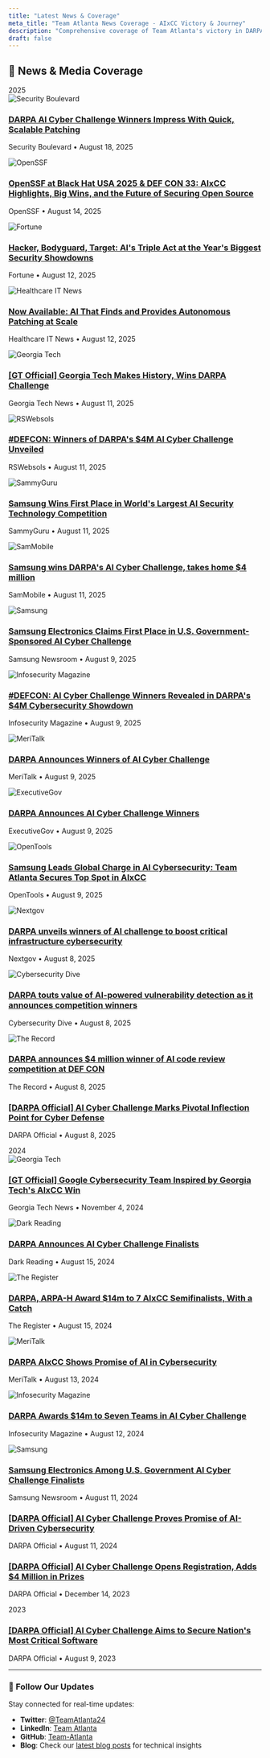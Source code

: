 ```yaml
---
title: "Latest News & Coverage"
meta_title: "Team Atlanta News Coverage - AIxCC Victory & Journey"
description: "Comprehensive coverage of Team Atlanta's victory in DARPA's AI Cyber Challenge and their journey from 2023 to 2025."
draft: false
---
```


## 📰 News & Media Coverage

<div class="timeline-container">
  <div class="timeline-line"></div>
  <div class="timeline-top-separator">2025</div>

  <!-- August 2025 Articles -->
  <div class="timeline-content-left">
    <div class="timeline-article-dot timeline-left-dot"></div>
    <div class="timeline-card">
      <div class="flex items-center mb-4">
        <img src="/images/favicons/securityboulevard.png" alt="Security Boulevard" class="w-6 h-6 mr-3">
        <h3 class="text-lg font-bold text-gray-900 dark:text-white">
          <a href="https://securityboulevard.com/2025/08/darpa-ai-cyber-challenge-winners-impress-with-quick-scalable-patching/" target="_blank" rel="noopener" class="hover:text-blue-600 dark:hover:text-blue-400">
            DARPA AI Cyber Challenge Winners Impress With Quick, Scalable Patching
          </a>
        </h3>
      </div>
      <p class="text-gray-600 dark:text-gray-300 mb-2 text-sm">Security Boulevard • August 18, 2025</p>
    </div>
  </div>

  <div class="timeline-content-right">
    <div class="timeline-article-dot timeline-right-dot"></div>
    <div class="timeline-card">
      <div class="flex items-center mb-4">
        <img src="/images/favicons/openssf.ico" alt="OpenSSF" class="w-6 h-6 mr-3">
        <h3 class="text-lg font-bold text-gray-900 dark:text-white">
          <a href="https://openssf.org/blog/2025/08/14/openssf-at-black-hat-usa-2025-def-con-33-aixcc-highlights-big-wins-and-the-future-of-securing-open-source/" target="_blank" rel="noopener" class="hover:text-blue-600 dark:hover:text-blue-400">
            OpenSSF at Black Hat USA 2025 & DEF CON 33: AIxCC Highlights, Big Wins, and the Future of Securing Open Source
          </a>
        </h3>
      </div>
      <p class="text-gray-600 dark:text-gray-300 mb-2 text-sm">OpenSSF • August 14, 2025</p>
    </div>
  </div>

  <div class="timeline-content-left">
    <div class="timeline-article-dot timeline-left-dot"></div>
    <div class="timeline-card">
      <div class="flex items-center mb-4">
        <img src="/images/favicons/fortune.ico" alt="Fortune" class="w-6 h-6 mr-3">
        <h3 class="text-lg font-bold text-gray-900 dark:text-white">
          <a href="https://fortune.com/2025/08/12/hacker-bodyguard-target-ais-triple-act-at-the-years-biggest-security-showdowns/" target="_blank" rel="noopener" class="hover:text-blue-600 dark:hover:text-blue-400">
            Hacker, Bodyguard, Target: AI's Triple Act at the Year's Biggest Security Showdowns
          </a>
        </h3>
      </div>
      <p class="text-gray-600 dark:text-gray-300 mb-2 text-sm">Fortune • August 12, 2025</p>
    </div>
  </div>

  <div class="timeline-content-right">
    <div class="timeline-article-dot timeline-right-dot"></div>
    <div class="timeline-card">
      <div class="flex items-center mb-4">
        <img src="/images/favicons/healthcare-it-news.ico" alt="Healthcare IT News" class="w-6 h-6 mr-3">
        <h3 class="text-lg font-bold text-gray-900 dark:text-white">
          <a href="https://www.healthcareitnews.com/news/now-available-ai-finds-and-provides-autonomous-patching-scale" target="_blank" rel="noopener" class="hover:text-blue-600 dark:hover:text-blue-400">
            Now Available: AI That Finds and Provides Autonomous Patching at Scale
          </a>
        </h3>
      </div>
      <p class="text-gray-600 dark:text-gray-300 mb-2 text-sm">Healthcare IT News • August 12, 2025</p>
    </div>
  </div>

  <div class="timeline-content-left">
    <div class="timeline-article-dot timeline-left-dot"></div>
    <div class="timeline-card">
      <div class="flex items-center mb-4">
        <img src="/images/favicons/georgia-tech.ico" alt="Georgia Tech" class="w-6 h-6 mr-3">
        <h3 class="text-lg font-bold text-gray-900 dark:text-white">
          <a href="https://www.cc.gatech.edu/news/georgia-tech-makes-history-wins-darpa-challenge" target="_blank" rel="noopener" class="hover:text-blue-600 dark:hover:text-blue-400">
            [GT Official] Georgia Tech Makes History, Wins DARPA Challenge
          </a>
        </h3>
      </div>
      <p class="text-gray-600 dark:text-gray-300 mb-2 text-sm">Georgia Tech News • August 11, 2025</p>
    </div>
  </div>

  <div class="timeline-content-right">
    <div class="timeline-article-dot timeline-right-dot"></div>
    <div class="timeline-card">
      <div class="flex items-center mb-4">
        <img src="/images/favicons/rswebsols.png" alt="RSWebsols" class="w-6 h-6 mr-3">
        <h3 class="text-lg font-bold text-gray-900 dark:text-white">
          <a href="https://www.rswebsols.com/news/defcon-winners-of-darpas-4m-ai-cyber-challenge-unveiled/" target="_blank" rel="noopener" class="hover:text-blue-600 dark:hover:text-blue-400">
            #DEFCON: Winners of DARPA's $4M AI Cyber Challenge Unveiled
          </a>
        </h3>
      </div>
      <p class="text-gray-600 dark:text-gray-300 mb-2 text-sm">RSWebsols • August 11, 2025</p>
    </div>
  </div>

  <div class="timeline-content-left">
    <div class="timeline-article-dot timeline-left-dot"></div>
    <div class="timeline-card">
      <div class="flex items-center mb-4">
        <img src="/images/favicons/sammyguru.png" alt="SammyGuru" class="w-6 h-6 mr-3">
        <h3 class="text-lg font-bold text-gray-900 dark:text-white">
          <a href="https://sammyguru.com/samsung-wins-first-place-in-world-largest-ai-security-technology-competition/" target="_blank" rel="noopener" class="hover:text-blue-600 dark:hover:text-blue-400">
            Samsung Wins First Place in World's Largest AI Security Technology Competition
          </a>
        </h3>
      </div>
      <p class="text-gray-600 dark:text-gray-300 mb-2 text-sm">SammyGuru • August 11, 2025</p>
    </div>
  </div>

  <div class="timeline-content-right">
    <div class="timeline-article-dot timeline-right-dot"></div>
    <div class="timeline-card">
      <div class="flex items-center mb-4">
        <img src="/images/favicons/sammobile.ico" alt="SamMobile" class="w-6 h-6 mr-3">
        <h3 class="text-lg font-bold text-gray-900 dark:text-white">
          <a href="https://www.sammobile.com/news/samsung-wins-darpas-ai-cyber-challenge-takes-home-4-million/" target="_blank" rel="noopener" class="hover:text-blue-600 dark:hover:text-blue-400">
            Samsung wins DARPA's AI Cyber Challenge, takes home $4 million
          </a>
        </h3>
      </div>
      <p class="text-gray-600 dark:text-gray-300 mb-2 text-sm">SamMobile • August 11, 2025</p>
    </div>
  </div>

  <div class="timeline-content-left">
    <div class="timeline-article-dot timeline-left-dot"></div>
    <div class="timeline-card">
      <div class="flex items-center mb-4">
        <img src="/images/favicons/samsung.ico" alt="Samsung" class="w-6 h-6 mr-3">
        <h3 class="text-lg font-bold text-gray-900 dark:text-white">
          <a href="https://news.samsung.com/global/samsung-electronics-claims-first-place-in-u-s-government-sponsored-ai-cyber-challenge" target="_blank" rel="noopener" class="hover:text-blue-600 dark:hover:text-blue-400">
            Samsung Electronics Claims First Place in U.S. Government-Sponsored AI Cyber Challenge
          </a>
        </h3>
      </div>
      <p class="text-gray-600 dark:text-gray-300 mb-2 text-sm">Samsung Newsroom • August 9, 2025</p>
    </div>
  </div>

  <div class="timeline-content-right">
    <div class="timeline-article-dot timeline-right-dot"></div>
    <div class="timeline-card">
      <div class="flex items-center mb-4">
        <img src="/images/favicons/infosecurity-magazine.ico" alt="Infosecurity Magazine" class="w-6 h-6 mr-3">
        <h3 class="text-lg font-bold text-gray-900 dark:text-white">
          <a href="https://www.infosecurity-magazine.com/news/defcon-ai-cyber-challenge-winners/" target="_blank" rel="noopener" class="hover:text-blue-600 dark:hover:text-blue-400">
            #DEFCON: AI Cyber Challenge Winners Revealed in DARPA's $4M Cybersecurity Showdown
          </a>
        </h3>
      </div>
      <p class="text-gray-600 dark:text-gray-300 mb-2 text-sm">Infosecurity Magazine • August 9, 2025</p>
    </div>
  </div>

  <div class="timeline-content-left">
    <div class="timeline-article-dot timeline-left-dot"></div>
    <div class="timeline-card">
      <div class="flex items-center mb-4">
        <img src="/images/favicons/meritalk.ico" alt="MeriTalk" class="w-6 h-6 mr-3">
        <h3 class="text-lg font-bold text-gray-900 dark:text-white">
          <a href="https://www.meritalk.com/articles/darpa-announces-winners-of-ai-cyber-challenge/" target="_blank" rel="noopener" class="hover:text-blue-600 dark:hover:text-blue-400">
            DARPA Announces Winners of AI Cyber Challenge
          </a>
        </h3>
      </div>
      <p class="text-gray-600 dark:text-gray-300 mb-2 text-sm">MeriTalk • August 9, 2025</p>
    </div>
  </div>

  <div class="timeline-content-right">
    <div class="timeline-article-dot timeline-right-dot"></div>
    <div class="timeline-card">
      <div class="flex items-center mb-4">
        <img src="/images/favicons/executivegov.png" alt="ExecutiveGov" class="w-6 h-6 mr-3">
        <h3 class="text-lg font-bold text-gray-900 dark:text-white">
          <a href="https://www.executivegov.com/articles/darpa-ai-cyber-challenge-open-source-software-team-atlanta-cyber-reasoning" target="_blank" rel="noopener" class="hover:text-blue-600 dark:hover:text-blue-400">
            DARPA Announces AI Cyber Challenge Winners
          </a>
        </h3>
      </div>
      <p class="text-gray-600 dark:text-gray-300 mb-2 text-sm">ExecutiveGov • August 9, 2025</p>
    </div>
  </div>

  <div class="timeline-content-left">
    <div class="timeline-article-dot timeline-left-dot"></div>
    <div class="timeline-card">
      <div class="flex items-center mb-4">
        <img src="/images/favicons/opentools.ico" alt="OpenTools" class="w-6 h-6 mr-3">
        <h3 class="text-lg font-bold text-gray-900 dark:text-white">
          <a href="https://opentools.ai/news/samsung-leads-global-charge-in-ai-cybersecurity-team-atlanta-secures-top-spot-in-aixcc#section26" target="_blank" rel="noopener" class="hover:text-blue-600 dark:hover:text-blue-400">
            Samsung Leads Global Charge in AI Cybersecurity: Team Atlanta Secures Top Spot in AIxCC
          </a>
        </h3>
      </div>
      <p class="text-gray-600 dark:text-gray-300 mb-2 text-sm">OpenTools • August 9, 2025</p>
    </div>
  </div>

  <div class="timeline-content-right">
    <div class="timeline-article-dot timeline-right-dot"></div>
    <div class="timeline-card">
      <div class="flex items-center mb-4">
        <img src="/images/favicons/nextgov.png" alt="Nextgov" class="w-6 h-6 mr-3">
        <h3 class="text-lg font-bold text-gray-900 dark:text-white">
          <a href="https://www.nextgov.com/cybersecurity/2025/08/darpa-unveils-winners-ai-challenge-boost-critical-infrastructure-cybersecurity/407337/" target="_blank" rel="noopener" class="hover:text-blue-600 dark:hover:text-blue-400">
            DARPA unveils winners of AI challenge to boost critical infrastructure cybersecurity
          </a>
        </h3>
      </div>
      <p class="text-gray-600 dark:text-gray-300 mb-2 text-sm">Nextgov • August 8, 2025</p>
    </div>
  </div>

  <div class="timeline-content-left">
    <div class="timeline-article-dot timeline-left-dot"></div>
    <div class="timeline-card">
      <div class="flex items-center mb-4">
        <img src="/images/favicons/cybersecuritydive.ico" alt="Cybersecurity Dive" class="w-6 h-6 mr-3">
        <h3 class="text-lg font-bold text-gray-900 dark:text-white">
          <a href="https://www.cybersecuritydive.com/news/darpa-ai-cyber-challenge-winners-def-con/757252/" target="_blank" rel="noopener" class="hover:text-blue-600 dark:hover:text-blue-400">
            DARPA touts value of AI-powered vulnerability detection as it announces competition winners
          </a>
        </h3>
      </div>
      <p class="text-gray-600 dark:text-gray-300 mb-2 text-sm">Cybersecurity Dive • August 8, 2025</p>
    </div>
  </div>

  <div class="timeline-content-right">
    <div class="timeline-article-dot timeline-right-dot"></div>
    <div class="timeline-card">
      <div class="flex items-center mb-4">
        <img src="/images/favicons/therecord.ico" alt="The Record" class="w-6 h-6 mr-3">
        <h3 class="text-lg font-bold text-gray-900 dark:text-white">
          <a href="https://therecord.media/darpa-ai-code-competition-winner-def-con" target="_blank" rel="noopener" class="hover:text-blue-600 dark:hover:text-blue-400">
            DARPA announces $4 million winner of AI code review competition at DEF CON
          </a>
        </h3>
      </div>
      <p class="text-gray-600 dark:text-gray-300 mb-2 text-sm">The Record • August 8, 2025</p>
    </div>
  </div>

  <div class="timeline-content-left">
    <div class="timeline-article-dot timeline-left-dot"></div>
    <div class="timeline-card">
      <div class="flex items-center mb-4">
        <h3 class="text-lg font-bold text-gray-900 dark:text-white">
          <a href="https://www.darpa.mil/news/2025/aixcc-results" target="_blank" rel="noopener" class="hover:text-blue-600 dark:hover:text-blue-400">
            [DARPA Official] AI Cyber Challenge Marks Pivotal Inflection Point for Cyber Defense
          </a>
        </h3>
      </div>
      <p class="text-gray-600 dark:text-gray-300 mb-2 text-sm">DARPA Official • August 8, 2025</p>
    </div>
  </div>

  <!-- 2024 Year Marker -->
  <div class="timeline-period-marker timeline-year-change">2024</div>

  <div class="timeline-content-right">
    <div class="timeline-article-dot timeline-right-dot"></div>
    <div class="timeline-card">
      <div class="flex items-center mb-4">
        <img src="/images/favicons/georgia-tech.ico" alt="Georgia Tech" class="w-6 h-6 mr-3">
        <h3 class="text-lg font-bold text-gray-900 dark:text-white">
          <a href="https://www.gatech.edu/news/2024/11/04/google-cybersecurity-team-inspired-georgia-techs-aixcc-win" target="_blank" rel="noopener" class="hover:text-blue-600 dark:hover:text-blue-400">
            [GT Official] Google Cybersecurity Team Inspired by Georgia Tech's AIxCC Win
          </a>
        </h3>
      </div>
      <p class="text-gray-600 dark:text-gray-300 mb-2 text-sm">Georgia Tech News • November 4, 2024</p>
    </div>
  </div>

  <div class="timeline-content-left">
    <div class="timeline-article-dot timeline-left-dot"></div>
    <div class="timeline-card">
      <div class="flex items-center mb-4">
        <img src="/images/favicons/dark-reading.ico" alt="Dark Reading" class="w-6 h-6 mr-3">
        <h3 class="text-lg font-bold text-gray-900 dark:text-white">
          <a href="https://www.darkreading.com/application-security/darpa-announces-ai-cyber-challenge-finalists" target="_blank" rel="noopener" class="hover:text-blue-600 dark:hover:text-blue-400">
            DARPA Announces AI Cyber Challenge Finalists
          </a>
        </h3>
      </div>
      <p class="text-gray-600 dark:text-gray-300 mb-2 text-sm">Dark Reading • August 15, 2024</p>
    </div>
  </div>

  <div class="timeline-content-right">
    <div class="timeline-article-dot timeline-right-dot"></div>
    <div class="timeline-card">
      <div class="flex items-center mb-4">
        <img src="/images/favicons/the-register.ico" alt="The Register" class="w-6 h-6 mr-3">
        <h3 class="text-lg font-bold text-gray-900 dark:text-white">
          <a href="https://www.theregister.com/2024/08/15/darpa_arpah_award_14m_to/" target="_blank" rel="noopener" class="hover:text-blue-600 dark:hover:text-blue-400">
            DARPA, ARPA-H Award $14m to 7 AIxCC Semifinalists, With a Catch
          </a>
        </h3>
      </div>
      <p class="text-gray-600 dark:text-gray-300 mb-2 text-sm">The Register • August 15, 2024</p>
    </div>
  </div>

  <div class="timeline-content-left">
    <div class="timeline-article-dot timeline-left-dot"></div>
    <div class="timeline-card">
      <div class="flex items-center mb-4">
        <img src="/images/favicons/meritalk.ico" alt="MeriTalk" class="w-6 h-6 mr-3">
        <h3 class="text-lg font-bold text-gray-900 dark:text-white">
          <a href="https://www.meritalk.com/articles/darpa-aixcc-shows-promise-of-ai-in-cybersecurity/" target="_blank" rel="noopener" class="hover:text-blue-600 dark:hover:text-blue-400">
            DARPA AIxCC Shows Promise of AI in Cybersecurity
          </a>
        </h3>
      </div>
      <p class="text-gray-600 dark:text-gray-300 mb-2 text-sm">MeriTalk • August 13, 2024</p>
    </div>
  </div>

  <div class="timeline-content-right">
    <div class="timeline-article-dot timeline-right-dot"></div>
    <div class="timeline-card">
      <div class="flex items-center mb-4">
        <img src="/images/favicons/infosecurity-magazine.ico" alt="Infosecurity Magazine" class="w-6 h-6 mr-3">
        <h3 class="text-lg font-bold text-gray-900 dark:text-white">
          <a href="https://www.infosecurity-magazine.com/news/darpa-awards-14m-seven-teams-ai-1/" target="_blank" rel="noopener" class="hover:text-blue-600 dark:hover:text-blue-400">
            DARPA Awards $14m to Seven Teams in AI Cyber Challenge
          </a>
        </h3>
      </div>
      <p class="text-gray-600 dark:text-gray-300 mb-2 text-sm">Infosecurity Magazine • August 12, 2024</p>
    </div>
  </div>

  <div class="timeline-content-left">
    <div class="timeline-article-dot timeline-left-dot"></div>
    <div class="timeline-card">
      <div class="flex items-center mb-4">
        <img src="/images/favicons/samsung.ico" alt="Samsung" class="w-6 h-6 mr-3">
        <h3 class="text-lg font-bold text-gray-900 dark:text-white">
          <a href="https://news.samsung.com/global/samsung-electronics-among-u-s-government-ai-cyber-challenge-finalists" target="_blank" rel="noopener" class="hover:text-blue-600 dark:hover:text-blue-400">
            Samsung Electronics Among U.S. Government AI Cyber Challenge Finalists
          </a>
        </h3>
      </div>
      <p class="text-gray-600 dark:text-gray-300 mb-2 text-sm">Samsung Newsroom • August 11, 2024</p>
    </div>
  </div>

  <div class="timeline-content-right">
    <div class="timeline-article-dot timeline-right-dot"></div>
    <div class="timeline-card">
      <div class="flex items-center mb-4">
        <h3 class="text-lg font-bold text-gray-900 dark:text-white">
          <a href="https://www.darpa.mil/news/2024/ai-cyber-challenge-cybersecurity" target="_blank" rel="noopener" class="hover:text-blue-600 dark:hover:text-blue-400">
            [DARPA Official] AI Cyber Challenge Proves Promise of AI-Driven Cybersecurity
          </a>
        </h3>
      </div>
      <p class="text-gray-600 dark:text-gray-300 mb-2 text-sm">DARPA Official • August 11, 2024</p>
    </div>
  </div>

  <div class="timeline-content-left">
    <div class="timeline-article-dot timeline-left-dot"></div>
    <div class="timeline-card">
      <div class="flex items-center mb-4">
        <h3 class="text-lg font-bold text-gray-900 dark:text-white">
          <a href="https://www.darpa.mil/news/2023/ai-cyber-challenge-opens" target="_blank" rel="noopener" class="hover:text-blue-600 dark:hover:text-blue-400">
            [DARPA Official] AI Cyber Challenge Opens Registration, Adds $4 Million in Prizes
          </a>
        </h3>
      </div>
      <p class="text-gray-600 dark:text-gray-300 mb-2 text-sm">DARPA Official • December 14, 2023</p>
    </div>
  </div>

  <!-- 2023 Year Marker -->
  <div class="timeline-period-marker timeline-year-change">2023</div>

  <div class="timeline-content-right">
    <div class="timeline-article-dot timeline-right-dot"></div>
    <div class="timeline-card">
      <div class="flex items-center mb-4">
        <h3 class="text-lg font-bold text-gray-900 dark:text-white">
          <a href="https://www.darpa.mil/news/2023/ai-cyber-challenge-software" target="_blank" rel="noopener" class="hover:text-blue-600 dark:hover:text-blue-400">
            [DARPA Official] AI Cyber Challenge Aims to Secure Nation's Most Critical Software
          </a>
        </h3>
      </div>
      <p class="text-gray-600 dark:text-gray-300 mb-2 text-sm">DARPA Official • August 9, 2023</p>
    </div>
  </div>

</div>

---

### 📱 Follow Our Updates

Stay connected for real-time updates:
- **Twitter**: [@TeamAtlanta24](https://x.com/TeamAtlanta24)
- **LinkedIn**: [Team Atlanta](https://www.linkedin.com/company/team-atlanta)
- **GitHub**: [Team-Atlanta](https://github.com/Team-Atlanta/)
- **Blog**: Check our [latest blog posts](/blog/) for technical insights
